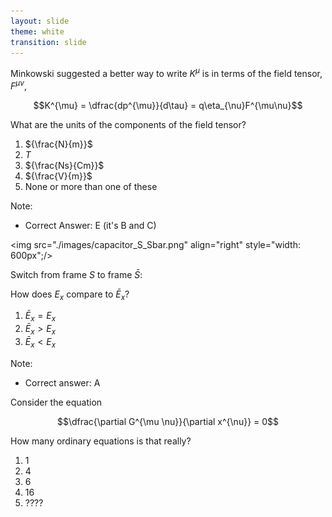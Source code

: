 ```yaml
---
layout: slide
theme: white
transition: slide
---
```


<section data-markdown>

Minkowski suggested a better way to write $K^{\mu}$ is in terms of the field tensor, $F^{\mu\nu}$,

$$K^{\mu} = \dfrac{dp^{\mu}}{d\tau} = q\eta_{\nu}F^{\mu\nu}$$

What are the units of the components of the field tensor?

1. ${\frac{N}{m}}$
2. ${T}$
3. ${\frac{Ns}{Cm}}$
4. ${\frac{V}{m}}$
5. None or more than one of these

Note:
* Correct Answer: E (it's B and C)
</section>

<section data-markdown>

<img src="./images/capacitor_S_Sbar.png" align="right" style="width: 600px";/>

Switch from frame $S$ to frame $\bar{S}$:

How does $E_x$ compare to $\bar{E}_x$?

1. $\bar{E}_x = E_x$
2. $\bar{E}_x > E_x$
3. $\bar{E}_x < E_x$

Note:
* Correct answer: A

</section>

<section data-markdown>

Consider the equation

$$\dfrac{\partial G^{\mu \nu}}{\partial x^{\nu}} = 0$$

How many ordinary equations is that really?

1. 1
2. 4
3. 6
4. 16
5. ????

</section>
